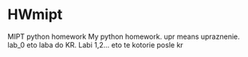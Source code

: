 # HWmipt
MIPT python homework
My python homework. upr means upraznenie. lab_0 eto laba do KR. Labi 1,2... eto te kotorie posle kr

